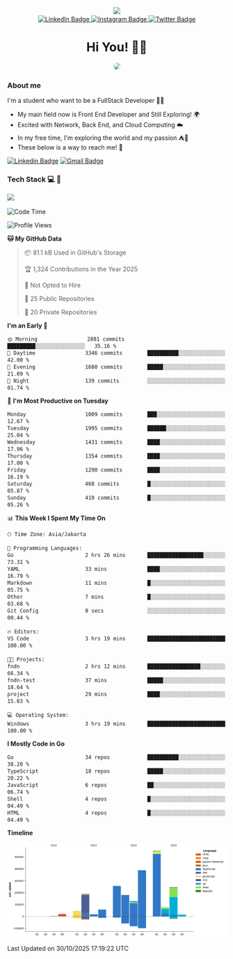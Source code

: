 <div>
  <div id="header" align="center">
      <img src="https://media.giphy.com/media/nFLW7PNGgN3lI68rdv/giphy.gif" width="100"/>
      <div id="badges" style="margin-bottom:20px">
        <a href="https://www.linkedin.com/in/daffadon/">
          <img src="https://img.shields.io/badge/LinkedIn-blue?style=for-the-badge&logo=linkedin&logoColor=white" alt="LinkedIn Badge"/>
        </a>
        <a href="https://www.instagram.com/daffadon_/">
          <img src="https://img.shields.io/badge/Instagram-E4405F?style=for-the-badge&logo=instagram&logoColor=white" alt="Instagram Badge"/>
        </a>
        <a href="https://twitter.com/daffadon_">
          <img src="https://img.shields.io/badge/Twitter-blue?style=for-the-badge&logo=twitter&logoColor=white" alt="Twitter Badge"/>
        </a>
      </div>
    <h1>Hi You! 🙌🙌</h1>
    <img src="https://media.giphy.com/media/rJsMvyk7AHHiW9qKLM/giphy.gif" height=200 style="border-radius:10px" />
  </div>
</div>

### About me

I'm a student who want to be a FullStack Developer 🧑‍💻

- My main field now is Front End Developer and Still Exploring! 🌍
- Excited with Network, Back End, and Cloud Computing ☁️
- In my free time, I'm exploring the world and my passion ⛺🍵
- These below is a way to reach me! 🏃

[![Linkedin Badge](https://skillicons.dev/icons?i=linkedin)](https://www.linkedin.com/in/daffadon)
[![Gmail Badge](https://skillicons.dev/icons?i=gmail)](https://mail.google.com/mail/?view=cm&fs=1&to=daffaputranarendra9@gmail.com)

### Tech Stack 💻 📘

<img src="https://skillicons.dev/icons?i=java,html,css,javascript,typescript,golang,react,next,express,vite,tailwind,mui,prisma,mongodb,mysql,firebase,jest,git,jenkins,docker,kubernetes,github,postman,prometheus,grafana,gcp,vscode,arch,&perline=9"/>

<!--START_SECTION:waka-->
![Code Time](http://img.shields.io/badge/Code%20Time-430%20hrs%208%20mins-blue)

![Profile Views](http://img.shields.io/badge/Profile%20Views-0-blue)

**🐱 My GitHub Data** 

> 📦 81.1 kB Used in GitHub's Storage 
 > 
> 🏆 1,324 Contributions in the Year 2025
 > 
> 🚫 Not Opted to Hire
 > 
> 📜 25 Public Repositories 
 > 
> 🔑 20 Private Repositories 
 > 
**I'm an Early 🐤** 

```text
🌞 Morning                2801 commits        █████████░░░░░░░░░░░░░░░░   35.16 % 
🌆 Daytime                3346 commits        ██████████░░░░░░░░░░░░░░░   42.00 % 
🌃 Evening                1680 commits        █████░░░░░░░░░░░░░░░░░░░░   21.09 % 
🌙 Night                  139 commits         ░░░░░░░░░░░░░░░░░░░░░░░░░   01.74 % 
```
📅 **I'm Most Productive on Tuesday** 

```text
Monday                   1009 commits        ███░░░░░░░░░░░░░░░░░░░░░░   12.67 % 
Tuesday                  1995 commits        ██████░░░░░░░░░░░░░░░░░░░   25.04 % 
Wednesday                1431 commits        ████░░░░░░░░░░░░░░░░░░░░░   17.96 % 
Thursday                 1354 commits        ████░░░░░░░░░░░░░░░░░░░░░   17.00 % 
Friday                   1290 commits        ████░░░░░░░░░░░░░░░░░░░░░   16.19 % 
Saturday                 468 commits         █░░░░░░░░░░░░░░░░░░░░░░░░   05.87 % 
Sunday                   419 commits         █░░░░░░░░░░░░░░░░░░░░░░░░   05.26 % 
```


📊 **This Week I Spent My Time On** 

```text
🕑︎ Time Zone: Asia/Jakarta

💬 Programming Languages: 
Go                       2 hrs 26 mins       ██████████████████░░░░░░░   73.31 % 
YAML                     33 mins             ████░░░░░░░░░░░░░░░░░░░░░   16.79 % 
Markdown                 11 mins             █░░░░░░░░░░░░░░░░░░░░░░░░   05.75 % 
Other                    7 mins              █░░░░░░░░░░░░░░░░░░░░░░░░   03.68 % 
Git Config               0 secs              ░░░░░░░░░░░░░░░░░░░░░░░░░   00.44 % 

🔥 Editors: 
VS Code                  3 hrs 19 mins       █████████████████████████   100.00 % 

🐱‍💻 Projects: 
fndn                     2 hrs 12 mins       █████████████████░░░░░░░░   66.34 % 
fndn-test                37 mins             █████░░░░░░░░░░░░░░░░░░░░   18.64 % 
project                  29 mins             ████░░░░░░░░░░░░░░░░░░░░░   15.03 % 

💻 Operating System: 
Windows                  3 hrs 19 mins       █████████████████████████   100.00 % 
```

**I Mostly Code in Go** 

```text
Go                       34 repos            ██████████░░░░░░░░░░░░░░░   38.20 % 
TypeScript               18 repos            █████░░░░░░░░░░░░░░░░░░░░   20.22 % 
JavaScript               6 repos             ██░░░░░░░░░░░░░░░░░░░░░░░   06.74 % 
Shell                    4 repos             █░░░░░░░░░░░░░░░░░░░░░░░░   04.49 % 
HTML                     4 repos             █░░░░░░░░░░░░░░░░░░░░░░░░   04.49 % 
```



**Timeline**

![Lines of Code chart](https://raw.githubusercontent.com/Daffadon/Daffadon/main/assets/bar_graph.png)


 Last Updated on 30/10/2025 17:19:22 UTC
<!--END_SECTION:waka-->
